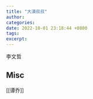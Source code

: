 ```yaml
---
title: "大漠叔叔"
author: 
categories: 
date: 2022-10-01 23:18:44 +0800
tags: 
excerpt: 
---
```





李文哲







## Misc


[[谭乔]]


